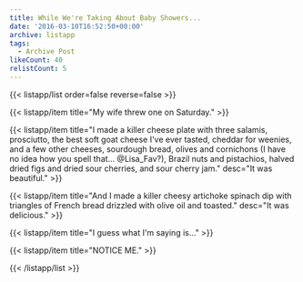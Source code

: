 ```yaml
---
title: While We're Taking About Baby Showers...
date: '2016-03-10T16:52:50+00:00'
archive: listapp
tags: 
  - Archive Post
likeCount: 40
relistCount: 5
---
```



{{< listapp/list order=false reverse=false >}}

   {{< listapp/item title="My wife threw one on Saturday." >}}

   {{< listapp/item title="I made a killer cheese plate with three salamis, prosciutto, the best soft goat cheese I've ever tasted, cheddar for weenies, and a few other cheeses, sourdough bread, olives and cornichons (I have no idea how you spell that... @Lisa_Fav?), Brazil nuts and pistachios, halved dried figs and dried sour cherries, and sour cherry jam."
      desc="It was beautiful." >}}

   {{< listapp/item title="And I made a killer cheesy artichoke spinach dip with triangles of French bread drizzled with olive oil and toasted."
      desc="It was delicious." >}}

   {{< listapp/item title="I guess what I'm saying is..." >}}

   {{< listapp/item title="NOTICE ME." >}}

{{< /listapp/list >}}
